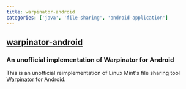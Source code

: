 ```yaml
---
title: warpinator-android
categories: ['java', 'file-sharing', 'android-application']
---
```

## [warpinator-android](https://github.com/slowscript/warpinator-android)

### An unofficial implementation of Warpinator for Android


This is an unofficial reimplementation of Linux Mint's file sharing tool [Warpinator](https://github.com/linuxmint/warpinator) for Android.
